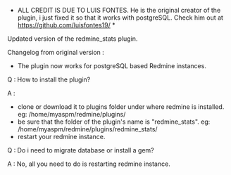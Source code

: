 * ALL CREDIT IS DUE TO LUIS FONTES. He is the original creator of the plugin, i just fixed it so that it works with postgreSQL. Check him out at https://github.com/luisfontes19/ *

Updated version of the redmine_stats plugin.

Changelog from original version : 

- The plugin now works for postgreSQL based Redmine instances.

Q : How to install the plugin?

A :

- clone or download it to plugins folder under where redmine is installed. eg: /home/myaspm/redmine/plugins/ 
- be sure that the folder of the plugin's name is "redmine_stats". eg: /home/myaspm/redmine/plugins/redmine_stats/
- restart your redmine instance.

Q : Do i need to migrate database or install a gem?

A : No, all you need to do is restarting redmine instance.
